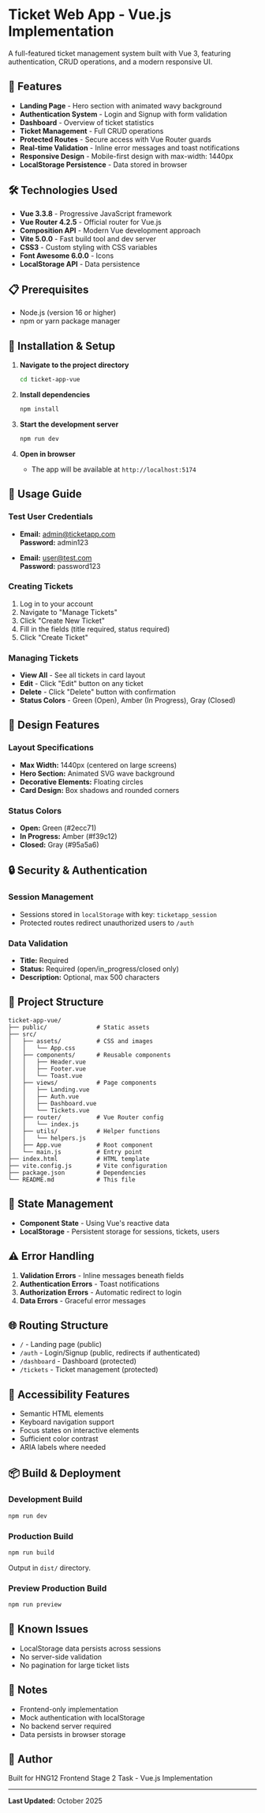# Ticket Web App - Vue.js Implementation

A full-featured ticket management system built with Vue 3, featuring authentication, CRUD operations, and a modern responsive UI.

## 🚀 Features

- **Landing Page** - Hero section with animated wavy background
- **Authentication System** - Login and Signup with form validation
- **Dashboard** - Overview of ticket statistics
- **Ticket Management** - Full CRUD operations
- **Protected Routes** - Secure access with Vue Router guards
- **Real-time Validation** - Inline error messages and toast notifications
- **Responsive Design** - Mobile-first design with max-width: 1440px
- **LocalStorage Persistence** - Data stored in browser

## 🛠️ Technologies Used

- **Vue 3.3.8** - Progressive JavaScript framework
- **Vue Router 4.2.5** - Official router for Vue.js
- **Composition API** - Modern Vue development approach
- **Vite 5.0.0** - Fast build tool and dev server
- **CSS3** - Custom styling with CSS variables
- **Font Awesome 6.0.0** - Icons
- **LocalStorage API** - Data persistence

## 📋 Prerequisites

- Node.js (version 16 or higher)
- npm or yarn package manager

## 🔧 Installation & Setup

1. **Navigate to the project directory**
   ```bash
   cd ticket-app-vue
   ```

2. **Install dependencies**
   ```bash
   npm install
   ```

3. **Start the development server**
   ```bash
   npm run dev
   ```

4. **Open in browser**
   - The app will be available at `http://localhost:5174`

## 📖 Usage Guide

### Test User Credentials

- **Email:** admin@ticketapp.com  
  **Password:** admin123

- **Email:** user@test.com  
  **Password:** password123

### Creating Tickets

1. Log in to your account
2. Navigate to "Manage Tickets"
3. Click "Create New Ticket"
4. Fill in the fields (title required, status required)
5. Click "Create Ticket"

### Managing Tickets

- **View All** - See all tickets in card layout
- **Edit** - Click "Edit" button on any ticket
- **Delete** - Click "Delete" button with confirmation
- **Status Colors** - Green (Open), Amber (In Progress), Gray (Closed)

## 🎨 Design Features

### Layout Specifications

- **Max Width:** 1440px (centered on large screens)
- **Hero Section:** Animated SVG wave background
- **Decorative Elements:** Floating circles
- **Card Design:** Box shadows and rounded corners

### Status Colors
- **Open:** Green (#2ecc71)
- **In Progress:** Amber (#f39c12)
- **Closed:** Gray (#95a5a6)

## 🔒 Security & Authentication

### Session Management
- Sessions stored in `localStorage` with key: `ticketapp_session`
- Protected routes redirect unauthorized users to `/auth`

### Data Validation
- **Title:** Required
- **Status:** Required (open/in_progress/closed only)
- **Description:** Optional, max 500 characters

## 📁 Project Structure

```
ticket-app-vue/
├── public/              # Static assets
├── src/
│   ├── assets/          # CSS and images
│   │   └── App.css
│   ├── components/      # Reusable components
│   │   ├── Header.vue
│   │   ├── Footer.vue
│   │   └── Toast.vue
│   ├── views/           # Page components
│   │   ├── Landing.vue
│   │   ├── Auth.vue
│   │   ├── Dashboard.vue
│   │   └── Tickets.vue
│   ├── router/          # Vue Router config
│   │   └── index.js
│   ├── utils/           # Helper functions
│   │   └── helpers.js
│   ├── App.vue          # Root component
│   └── main.js          # Entry point
├── index.html           # HTML template
├── vite.config.js       # Vite configuration
├── package.json         # Dependencies
└── README.md            # This file
```

## 🔄 State Management

- **Component State** - Using Vue's reactive data
- **LocalStorage** - Persistent storage for sessions, tickets, users

## ⚠️ Error Handling

1. **Validation Errors** - Inline messages beneath fields
2. **Authentication Errors** - Toast notifications
3. **Authorization Errors** - Automatic redirect to login
4. **Data Errors** - Graceful error messages

## 🌐 Routing Structure

- `/` - Landing page (public)
- `/auth` - Login/Signup (public, redirects if authenticated)
- `/dashboard` - Dashboard (protected)
- `/tickets` - Ticket management (protected)

## 🎯 Accessibility Features

- Semantic HTML elements
- Keyboard navigation support
- Focus states on interactive elements
- Sufficient color contrast
- ARIA labels where needed

## 📦 Build & Deployment

### Development Build
```bash
npm run dev
```

### Production Build
```bash
npm run build
```
Output in `dist/` directory.

### Preview Production Build
```bash
npm run preview
```

## 🐛 Known Issues

- LocalStorage data persists across sessions
- No server-side validation
- No pagination for large ticket lists

## 📝 Notes

- Frontend-only implementation
- Mock authentication with localStorage
- No backend server required
- Data persists in browser storage

## 👤 Author

Built for HNG12 Frontend Stage 2 Task - Vue.js Implementation

---

**Last Updated:** October 2025
